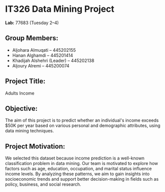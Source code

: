 # IT326 Data Mining Project  

**Lab:** 77683 (Tuesday 2–4)  

## Group Members:
- Aljohara Almuqati – 445202155
- Hanan Alghamdi – 445201414
- Khadijah Alshehri (Leader) – 445202138
- Aljoury Alremi – 445200074


## Project Title:
Adults Income 

## Objective:
The aim of this project is to predict whether an individual's income exceeds $50K per year based on various personal and demographic attributes, using data mining techniques.


## Project Motivation:  
We selected this dataset because income prediction is a well-known classification problem in data mining. Our team is motivated to explore how factors such as age, education, occupation, and marital status influence income levels. By analyzing these patterns, we aim to gain insights into socioeconomic trends and support better decision-making in fields such as policy, business, and social research.  
